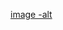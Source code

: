 [image -alt](https://github.com/pallabcoder/Reactproject/blob/main/Calculator_cord/28.06.2025_18.29.09_REC-ezgif.com-video-to-gif-converter.gif)
